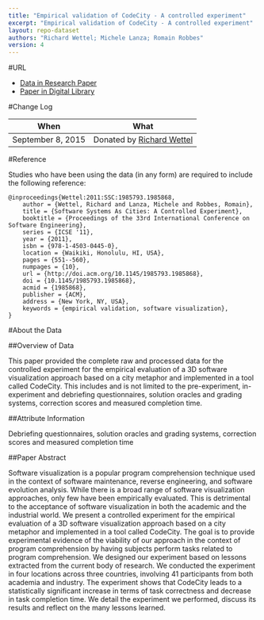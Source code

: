 ```yaml
---
title: "Empirical validation of CodeCity - A controlled experiment"
excerpt: "Empirical validation of CodeCity - A controlled experiment"
layout: repo-dataset
authors: "Richard Wettel; Michele Lanza; Romain Robbes"
version: 4
---
```


#URL

* [Data in Research Paper](http://www.inf.usi.ch/faculty/lanza/Downloads/Wett2010a.pdf)
* [Paper in Digital Library](http://dl.acm.org/citation.cfm?id=1985868)

#Change Log

When | What
---- | ----
September 8, 2015 | Donated by [Richard Wettel](/repo/people/data-donors/promise4.html)

#Reference

Studies who have been using the data (in any form) are required to include the following reference:

```
@inproceedings{Wettel:2011:SSC:1985793.1985868, 
	author = {Wettel, Richard and Lanza, Michele and Robbes, Romain}, 
	title = {Software Systems As Cities: A Controlled Experiment}, 
	booktitle = {Proceedings of the 33rd International Conference on Software Engineering}, 
	series = {ICSE '11}, 
	year = {2011}, 
	isbn = {978-1-4503-0445-0}, 
	location = {Waikiki, Honolulu, HI, USA}, 
	pages = {551--560}, 
	numpages = {10}, 
	url = {http://doi.acm.org/10.1145/1985793.1985868}, 
	doi = {10.1145/1985793.1985868}, 
	acmid = {1985868}, 
	publisher = {ACM}, 
	address = {New York, NY, USA}, 
	keywords = {empirical validation, software visualization}, 
}
```

#About the Data

##Overview of Data

This paper provided the complete raw and processed data for the controlled experiment for the empirical evaluation of a 3D software visualization approach based on a city metaphor and implemented in a tool called CodeCity. This includes and is not limited to the pre-experiment, in-experiment and debriefing questionnaires, solution oracles and grading systems, correction scores and measured completion time.


##Attribute Information

Debriefing questionnaires, solution oracles and grading systems, correction scores and measured completion time

##Paper Abstract

Software visualization is a popular program comprehension technique
used in the context of software maintenance, reverse engineering,
and software evolution analysis. While there is a broad range
of software visualization approaches, only few have been empirically
evaluated. This is detrimental to the acceptance of software
visualization in both the academic and the industrial world.
We present a controlled experiment for the empirical evaluation
of a 3D software visualization approach based on a city metaphor
and implemented in a tool called CodeCity. The goal is to provide
experimental evidence of the viability of our approach in the context
of program comprehension by having subjects perform tasks related
to program comprehension. We designed our experiment based on
lessons extracted from the current body of research. We conducted
the experiment in four locations across three countries, involving
41 participants from both academia and industry. The experiment
shows that CodeCity leads to a statistically significant increase in
terms of task correctness and decrease in task completion time. We
detail the experiment we performed, discuss its results and reflect
on the many lessons learned.
